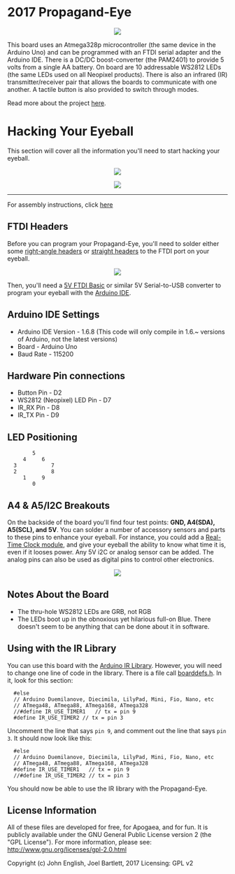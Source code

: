 2017 Propagand-Eye
=======================================
<p align="center">
<img src = "http://openponics.com/imgs/apoboard2017.jpg">
</p>

This board uses an Atmega328p microcontroller (the same device in the Arduino Uno) and can be programmed with an FTDI serial adapter and the Arduino IDE. There is a DC/DC boost-converter (the PAM2401) to provide 5 volts from a single AA battery. On board are 10 addressable WS2812 LEDs (the same LEDs used on all Neopixel products). There is also an infrared (IR) transmitter/receiver pair that allows the boards to communicate with one another. A tactile button is also provided to switch through modes.

Read more about the project [here](https://www.sparkfun.com/news/2398). 

Hacking Your Eyeball
=======================================
This section will cover all the information you'll need to start hacking your eyeball.

<p align="center">
<img src = "https://cdn.sparkfun.com/r/500-500/assets/home_page_posts/2/3/9/8/Propagand-eye-01.jpg">
</p>

<p align="center">
<img src = "https://cdn.sparkfun.com/r/500-500/assets/home_page_posts/2/3/9/8/Propagand-eye-02.jpg">
</p>

---

For assembly instructions, click [here](https://github.com/apoboard/hardware/blob/master/2017/FinalApoBoard2017Instructions.pdf)

FTDI Headers
--------------------
Before you can program your Propagand-Eye, you'll need to solder either some [right-angle headers](https://www.sparkfun.com/products/553) or [straight headers](https://www.sparkfun.com/products/116) to the FTDI port on your eyeball. 

<p align="center">
<img src = "https://cdn.sparkfun.com/r/500-500/assets/home_page_posts/2/3/9/8/FTDI.png">
</p>

Then, you'll need a [5V FTDI Basic](https://www.sparkfun.com/products/9716) or similar 5V Serial-to-USB converter to program your eyeball with the [Arduino IDE](https://www.arduino.cc/en/Main/Software). 

Arduino IDE Settings
----------------------
* Arduino IDE Version - 1.6.8 (This code will only compile in 1.6.~ versions of Arduino, not the latest versions)
* Board - Arduino Uno
* Baud Rate - 115200

Hardware Pin connections
------------------
* Button Pin - D2
* WS2812 (Neopixel) LED Pin - D7
* IR_RX Pin - D8
* IR_TX Pin - D9

LED Positioning 
----------------
```
        5
     4     6
  3           7
  2           8
     1     9
        0
```

A4 & A5/I2C Breakouts
-------------------
On the backside of the board you'll find four test points: <b>GND, A4(SDA), A5(SCL), and 5V</b>. You can solder a number of accessory sensors and parts to these pins to enhance your eyeball. For instance, you could add a [Real-Time Clock module](https://www.sparkfun.com/products/12708), and give your eyeball the ability to know what time it is, even if it looses power. Any 5V i2C or analog sensor can be added. The analog pins can also be used as digital pins to control other electronics. 

<p align="center">
<img src = "https://cdn.sparkfun.com/assets/home_page_posts/2/3/9/8/i2c.png">
</p>


Notes About the Board
---------------------
* The thru-hole WS2812 LEDs are GRB, not RGB
* The LEDs boot up in the obnoxious yet hilarious full-on Blue. There doesn't seem to be anything that can be done about it in software. 

Using with the IR Library
-----------------------

You can use this board with the [Arduino IR Library](https://github.com/z3t0/Arduino-IRremote/blob/master/boarddefs.h). However, you will need to change one line of code in the library. There is a file call [boarddefs.h](https://github.com/z3t0/Arduino-IRremote/blob/master/boarddefs.h). In it, look for this section:

```
  #else
  // Arduino Duemilanove, Diecimila, LilyPad, Mini, Fio, Nano, etc
  // ATmega48, ATmega88, ATmega168, ATmega328
  //#define IR_USE_TIMER1   // tx = pin 9
  #define IR_USE_TIMER2 // tx = pin 3
```

Uncomment the line that says `pin 9`, and comment out the line that says `pin 3`. It should now look like this:

```
  #else
  // Arduino Duemilanove, Diecimila, LilyPad, Mini, Fio, Nano, etc
  // ATmega48, ATmega88, ATmega168, ATmega328
  #define IR_USE_TIMER1   // tx = pin 9
  //#define IR_USE_TIMER2 // tx = pin 3
  ```
  
You should now be able to use the IR library with the Propagand-Eye. 



License Information
-------------------

All of these files are developed for free, for Apogaea, and for fun. It is publicly available under the GNU General Public License version 2 (the "GPL License"). For more information, please see: http://www.gnu.org/licenses/gpl-2.0.html

Copyright (c) John English, Joel Bartlett, 2017 Licensing: GPL v2
